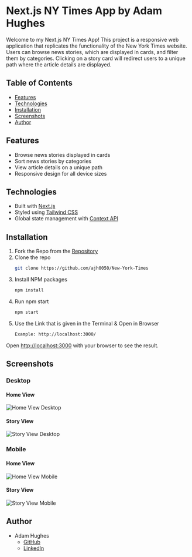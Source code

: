# Next.js NY Times App by Adam Hughes

Welcome to my Next.js NY Times App! This project is a responsive web application that replicates the functionality of the New York Times website. Users can browse news stories, which are displayed in cards, and filter them by categories. Clicking on a story card will redirect users to a unique path where the article details are displayed.

## Table of Contents

- [Features](#features)
- [Technologies](#technologies)
- [Installation](#installation)
- [Screenshots](#screenshots)
- [Author](#author)

## Features

- Browse news stories displayed in cards
- Sort news stories by categories
- View article details on a unique path
- Responsive design for all device sizes

## Technologies

- Built with [Next.js](https://nextjs.org/)
- Styled using [Tailwind CSS](https://tailwindcss.com/)
- Global state management with [Context API](https://reactjs.org/docs/context.html)


## Installation

1. Fork the Repo from the [Repository](https://github.com/ajh0050/New-York-Times)
2. Clone the repo
   ```sh
   git clone https://github.com/ajh0050/New-York-Times
   ```
3. Install NPM packages
   ```sh
   npm install
   ```
4. Run npm start
   ```sh
   npm start
   ```
5. Use the Link that is given in the Terminal & Open in Browser
   ```sh
   Example: http://localhost:3000/
   ```

Open [http://localhost:3000](http://localhost:3000) with your browser to see the result.

## Screenshots

### Desktop

#### Home View
![Home View Desktop](https://user-images.githubusercontent.com/36003417/233466978-c8d572fa-f087-4233-8c4a-d1c2d5ac53be.png)

#### Story View
![Story View Desktop](https://user-images.githubusercontent.com/36003417/233467081-85dd1832-a66c-4997-ad77-e352d389f411.png)

### Mobile

#### Home View
![Home View Mobile](https://user-images.githubusercontent.com/36003417/233467131-8568c4e2-0444-4aaa-9923-af5d94260e89.png)

#### Story View
![Story View Mobile](https://user-images.githubusercontent.com/36003417/233467208-0818162a-3c4f-474f-949f-2fe9a9da5ce9.png)

## Author

- Adam Hughes
  - [GitHub](https://github.com/)
  - [LinkedIn](https://www.linkedin.com/in/front-end-adam/)


